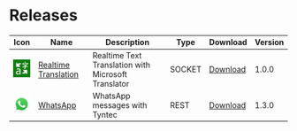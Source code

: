# Releases

| Icon  | Name  | Description | Type | Download  | Version  |
|---|---|---|---|---|--|
| <img src="./transformers/realtimeTranslationTransformer/docs/translator.png" width="40"></img> |  [Realtime Translation](./transformers/realtimeTranslationTransformer/) |  Realtime Text Translation with Microsoft Translator | SOCKET | [Download](https://github.com/Cognigy/TransformersSamples/releases/download/realtimeTranslation100/transformer.ts) |  1.0.0 |
| <img src="./transformers/tyntecWhatsAppTransformer/docs/whatsapp.svg" width="40"></img> |  [WhatsApp](./transformers/tyntecWhatsAppTransformer/) |  WhatsApp messages with Tyntec | REST | [Download](https://github.com/Cognigy/TransformersSamples/releases/download/tyntecWhatsApp130/transformer.ts) |  1.3.0 |